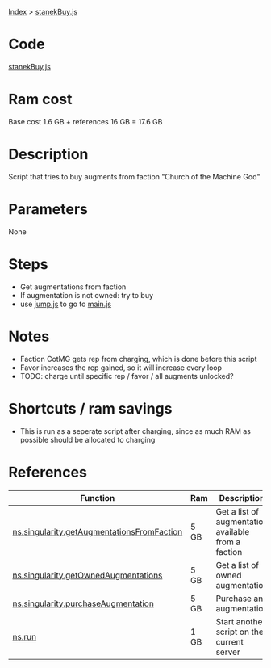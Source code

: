 [Index](./index.md) > [stanekBuy.js](./stanekBuy.md)

# Code
[stanekBuy.js](/scripts/stanekBuy.js)

# Ram cost
Base cost 1.6 GB + references 16 GB = 17.6 GB

# Description
Script that tries to buy augments from faction "Church of the Machine God"

# Parameters
None

# Steps
* Get augmentations from faction
* If augmentation is not owned: try to buy
* use [jump.js](./jump.md) to go to [main.js](./main.md)

# Notes
* Faction CotMG gets rep from charging, which is done before this script
* Favor increases the rep gained, so it will increase every loop
* TODO: charge until specific rep / favor / all augments unlocked?

# Shortcuts / ram savings
* This is run as a seperate script after charging, since as much RAM as possible should be allocated to charging

# References
| Function | Ram | Description |
|  --- | --- | --- |
| [ns.singularity.getAugmentationsFromFaction](https://github.com/bitburner-official/bitburner-src/blob/dev/markdown/bitburner.singularity.getaugmentationsfromfaction.md) | 5 GB | Get a list of augmentation available from a faction |
| [ns.singularity.getOwnedAugmentations](https://github.com/bitburner-official/bitburner-src/blob/dev/markdown/bitburner.singularity.getownedaugmentations.md) | 5 GB | Get a list of owned augmentation |
| [ns.singularity.purchaseAugmentation](https://github.com/bitburner-official/bitburner-src/blob/dev/markdown/bitburner.singularity.purchaseaugmentation.md) | 5 GB | Purchase an augmentation |
| [ns.run](https://github.com/bitburner-official/bitburner-src/blob/dev/markdown/bitburner.ns.run.md) | 1 GB | Start another script on the current server |
